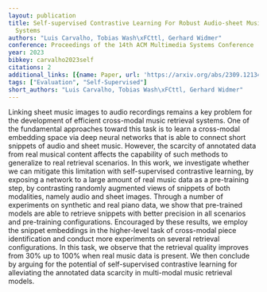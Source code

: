 ```yaml
---
layout: publication
title: Self-supervised Contrastive Learning For Robust Audio-sheet Music Retrieval
  Systems
authors: "Luis Carvalho, Tobias Wash\xFCttl, Gerhard Widmer"
conference: Proceedings of the 14th ACM Multimedia Systems Conference
year: 2023
bibkey: carvalho2023self
citations: 2
additional_links: [{name: Paper, url: 'https://arxiv.org/abs/2309.12134'}]
tags: ["Evaluation", "Self-Supervised"]
short_authors: "Luis Carvalho, Tobias Wash\xFCttl, Gerhard Widmer"
---
```

Linking sheet music images to audio recordings remains a key problem for the
development of efficient cross-modal music retrieval systems. One of the
fundamental approaches toward this task is to learn a cross-modal embedding
space via deep neural networks that is able to connect short snippets of audio
and sheet music. However, the scarcity of annotated data from real musical
content affects the capability of such methods to generalize to real retrieval
scenarios. In this work, we investigate whether we can mitigate this limitation
with self-supervised contrastive learning, by exposing a network to a large
amount of real music data as a pre-training step, by contrasting randomly
augmented views of snippets of both modalities, namely audio and sheet images.
Through a number of experiments on synthetic and real piano data, we show that
pre-trained models are able to retrieve snippets with better precision in all
scenarios and pre-training configurations. Encouraged by these results, we
employ the snippet embeddings in the higher-level task of cross-modal piece
identification and conduct more experiments on several retrieval
configurations. In this task, we observe that the retrieval quality improves
from 30% up to 100% when real music data is present. We then conclude by
arguing for the potential of self-supervised contrastive learning for
alleviating the annotated data scarcity in multi-modal music retrieval models.
